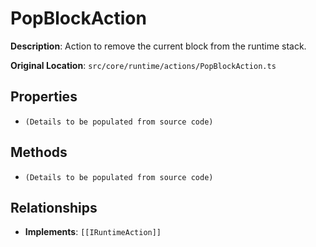 # PopBlockAction

**Description**: Action to remove the current block from the runtime stack.

**Original Location**: `src/core/runtime/actions/PopBlockAction.ts`

## Properties

*   `(Details to be populated from source code)`

## Methods

*   `(Details to be populated from source code)`

## Relationships
*   **Implements**: `[[IRuntimeAction]]`